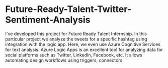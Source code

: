 # Future-Ready-Talent-Twitter-Sentiment-Analysis
I've developed this project for Future Ready Talent Internship. In this particular project we analyze the tweets for a specific hashtag using integration with the logic app. Here, we even use Azure Cognitive Services for text analysis. Azure Logic Apps is an excellent tool for analyzing data for social platforms such as Twitter, LinkedIn, Facebook, etc. It allows automating design workflows using triggers, connectors.
